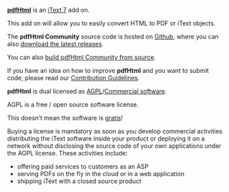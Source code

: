 **[pdfHtml][pdfHtml]** is an [iText 7][itext] add on.

This add on will allow you to easily convert HTML to PDF or iText objects. 

The **pdfHtml Community** source code is hosted on [Github][github], where you can also [download the latest releases][latest].

You can also [build pdfHtml Community from source][building].


If you have an idea on how to improve **pdfHtml** and you want to submit code,
please read our [Contribution Guidelines][contributing].

**pdfHtml** is dual licensed as [AGPL][agpl]/[Commercial software][sales].

AGPL is a free / open source software license.

This doesn't mean the software is [gratis][gratis]!

Buying a license is mandatory as soon as you develop commercial activities
distributing the iText software inside your product or deploying it on a network
without disclosing the source code of your own applications under the AGPL license.
These activities include:

- offering paid services to customers as an ASP
- serving PDFs on the fly in the cloud or in a web application
- shipping iText with a closed source product

[agpl]: LICENSE.md
[building]: BUILDING.md
[contributing]: https://github.com/itext/itext7/blob/develop/CONTRIBUTING.md
[itext]: http://itextpdf.com/
[github]: https://github.com/itext/i7n-pdfhtml
[latest]: https://github.com/itext/i7n-pdfhtml/releases/latest
[sales]: http://itextpdf.com/sales
[gratis]: https://en.wikipedia.org/wiki/Gratis_versus_libre
[pdfHtml]: http://itextpdf.com/itext7/pdfHtml